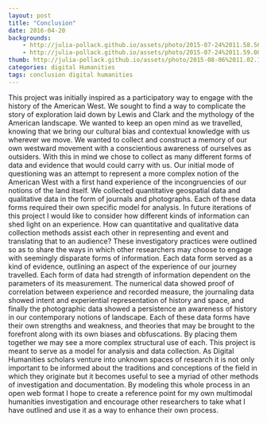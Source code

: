 ```yaml
---
layout: post
title: "Conclusion"
date: 2016-04-20
backgrounds:
    - http://julia-pollack.github.io/assets/photo/2015-07-24%2011.58.56.jpg
    - http://julia-pollack.github.io/assets/photo/2015-07-24%2011.59.00.jpg
thumb: http://julia-pollack.github.io/assets/photo/2015-08-06%2011.02.19.jpg
categories: digital Humanities
tags: conclusion digital humanities
---
```

This project was initially inspired as a participatory way to engage with the history of the American West. We sought to find a way to complicate the story of exploration laid down by Lewis and Clark and the mythology of the American landscape. We wanted to keep an open mind as we travelled, knowing that we bring our cultural bias and contextual knowledge with us wherever we move. We wanted to collect and construct a memory of our own westward movement with a conscientious awareness of ourselves as outsiders. With this in mind we chose to collect as many different forms of data and evidence that would could carry with us. Our initial mode of questioning was an attempt to represent a more complex notion of the American West with a first hand experience of the incongruencies of our notions of the land itself. We collected quantitative geospatial data and qualitative data in the form of journals and photographs. Each of these data forms required their own specific model for analysis. In future iterations of this project I would like to consider how different kinds of information can shed light on an experience. How can quantitative and qualitative data collection methods assist each other in representing and event and translating that to an audience?
These investigatory practices were outlined so as to share the ways in which other researchers may choose to engage with seemingly disparate forms of information. Each data form served as a kind of evidence, outlining an aspect of the experience of our journey travelled. Each form of data had strength of information dependent on the parameters of its measurement. The numerical data showed proof of correlation between experience and recorded measure, the journaling data showed intent and experiential representation of history and space, and finally the photographic data showed a persistence an awareness of history in our contemporary notions of landscape. Each of these data forms have their own strengths and weakness, and theories that may be brought to the forefront along with its own biases and obfuscations. By placing them together we may see a more complex structural use of each. This project is meant to serve as a model for analysis and data collection. As Digital Humanities scholars venture into unknown spaces of research it is not only important to be informed about the traditions and conceptions of the field in which they originate but it becomes useful to see a myriad of other methods of investigation and documentation. By modeling this whole process in an open web format I hope to create a reference point for my own multimodal humanities investigation and encourage other researchers to take what I have outlined and use it as a way to enhance their own process. 